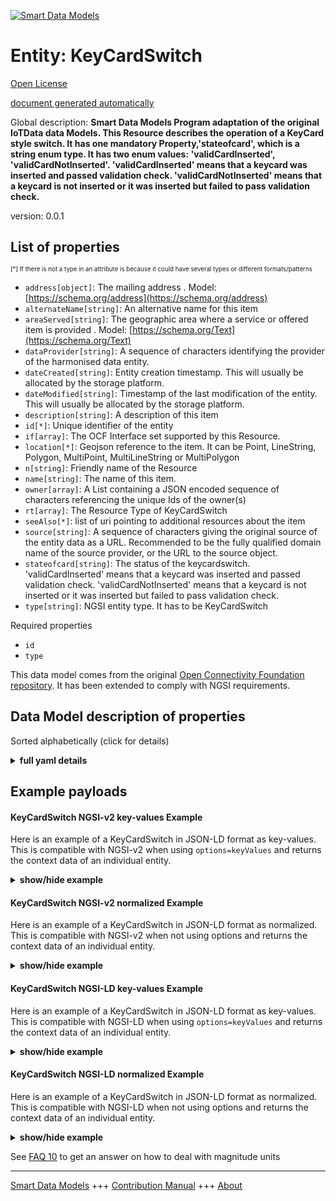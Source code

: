 <!-- 10-Header -->  
[![Smart Data Models](https://smartdatamodels.org/wp-content/uploads/2022/01/SmartDataModels_logo.png "Logo")](https://smartdatamodels.org)  
Entity: KeyCardSwitch  
=====================<!-- /10-Header -->  
<!-- 15-License -->  
[Open License](https://github.com/smart-data-models//dataModel.OCF/blob/master/KeyCardSwitch/LICENSE.md)  
[document generated automatically](https://docs.google.com/presentation/d/e/2PACX-1vTs-Ng5dIAwkg91oTTUdt8ua7woBXhPnwavZ0FxgR8BsAI_Ek3C5q97Nd94HS8KhP-r_quD4H0fgyt3/pub?start=false&loop=false&delayms=3000#slide=id.gb715ace035_0_60)  
<!-- /15-License -->  
<!-- 20-Description -->  
Global description: **Smart Data Models Program adaptation of the original IoTData data Models. This Resource describes the operation of a KeyCard style switch. It has one mandatory Property,'stateofcard', which is a string enum type. It has two enum values: 'validCardInserted', 'validCardNotInserted'. 'validCardInserted' means that a keycard was inserted and passed validation check. 'validCardNotInserted' means that a keycard is not inserted or it was inserted but failed to pass validation check.**  
version: 0.0.1  
<!-- /20-Description -->  
<!-- 30-PropertiesList -->  

## List of properties  

<sup><sub>[*] If there is not a type in an attribute is because it could have several types or different formats/patterns</sub></sup>  
- `address[object]`: The mailing address  . Model: [https://schema.org/address](https://schema.org/address)- `alternateName[string]`: An alternative name for this item  - `areaServed[string]`: The geographic area where a service or offered item is provided  . Model: [https://schema.org/Text](https://schema.org/Text)- `dataProvider[string]`: A sequence of characters identifying the provider of the harmonised data entity.  - `dateCreated[string]`: Entity creation timestamp. This will usually be allocated by the storage platform.  - `dateModified[string]`: Timestamp of the last modification of the entity. This will usually be allocated by the storage platform.  - `description[string]`: A description of this item  - `id[*]`: Unique identifier of the entity  - `if[array]`: The OCF Interface set supported by this Resource.  - `location[*]`: Geojson reference to the item. It can be Point, LineString, Polygon, MultiPoint, MultiLineString or MultiPolygon  - `n[string]`: Friendly name of the Resource  - `name[string]`: The name of this item.  - `owner[array]`: A List containing a JSON encoded sequence of characters referencing the unique Ids of the owner(s)  - `rt[array]`: The Resource Type of KeyCardSwitch  - `seeAlso[*]`: list of uri pointing to additional resources about the item  - `source[string]`: A sequence of characters giving the original source of the entity data as a URL. Recommended to be the fully qualified domain name of the source provider, or the URL to the source object.  - `stateofcard[string]`: The status of the keycardswitch. 'validCardInserted' means that a keycard was inserted and passed validation check. 'validCardNotInserted' means that a keycard is not inserted or it was inserted but failed to pass validation check.  - `type[string]`: NGSI entity type. It has to be KeyCardSwitch  <!-- /30-PropertiesList -->  
<!-- 35-RequiredProperties -->  
Required properties  
- `id`  - `type`  <!-- /35-RequiredProperties -->  
<!-- 40-RequiredProperties -->  
This data model comes from the original [Open Connectivity Foundation repository](https://github.com/openconnectivityfoundation/IoTDataModels). It has been extended to comply with NGSI requirements.  
<!-- /40-RequiredProperties -->  
<!-- 50-DataModelHeader -->  
## Data Model description of properties  
Sorted alphabetically (click for details)  
<!-- /50-DataModelHeader -->  
<!-- 60-ModelYaml -->  
<details><summary><strong>full yaml details</strong></summary>    
```yaml  
KeyCardSwitch:    
  description: 'Smart Data Models Program adaptation of the original IoTData data Models. This Resource describes the operation of a KeyCard style switch. It has one mandatory Property,''stateofcard'', which is a string enum type. It has two enum values: ''validCardInserted'', ''validCardNotInserted''. ''validCardInserted'' means that a keycard was inserted and passed validation check. ''validCardNotInserted'' means that a keycard is not inserted or it was inserted but failed to pass validation check.'    
  properties:    
    address:    
      description: 'The mailing address'    
      properties:    
        addressCountry:    
          description: 'Property. The country. For example, Spain. Model:''https://schema.org/addressCountry'''    
          type: string    
        addressLocality:    
          description: 'Property. The locality in which the street address is, and which is in the region. Model:''https://schema.org/addressLocality'''    
          type: string    
        addressRegion:    
          description: 'Property. The region in which the locality is, and which is in the country. Model:''https://schema.org/addressRegion'''    
          type: string    
        postOfficeBoxNumber:    
          description: 'Property. The post office box number for PO box addresses. For example, 03578. Model:''https://schema.org/postOfficeBoxNumber'''    
          type: string    
        postalCode:    
          description: 'Property. The postal code. For example, 24004. Model:''https://schema.org/https://schema.org/postalCode'''    
          type: string    
        streetAddress:    
          description: 'Property. The street address. Model:''https://schema.org/streetAddress'''    
          type: string    
      type: object    
      x-ngsi:    
        model: https://schema.org/address    
        type: Property    
    alternateName:    
      description: 'An alternative name for this item'    
      type: string    
      x-ngsi:    
        type: Property    
    areaServed:    
      description: 'The geographic area where a service or offered item is provided'    
      type: string    
      x-ngsi:    
        model: https://schema.org/Text    
        type: Property    
    dataProvider:    
      description: 'A sequence of characters identifying the provider of the harmonised data entity.'    
      type: string    
      x-ngsi:    
        type: Property    
    dateCreated:    
      description: 'Entity creation timestamp. This will usually be allocated by the storage platform.'    
      format: date-time    
      type: string    
      x-ngsi:    
        type: Property    
    dateModified:    
      description: 'Timestamp of the last modification of the entity. This will usually be allocated by the storage platform.'    
      format: date-time    
      type: string    
      x-ngsi:    
        type: Property    
    description:    
      description: 'A description of this item'    
      type: string    
      x-ngsi:    
        type: Property    
    id:    
      anyOf: &keycardswitch_-_properties_-_owner_-_items_-_anyof    
        - description: 'Property. Identifier format of any NGSI entity'    
          maxLength: 256    
          minLength: 1    
          pattern: ^[\w\-\.\{\}\$\+\*\[\]`|~^@!,:\\]+$    
          type: string    
        - description: 'Property. Identifier format of any NGSI entity'    
          format: uri    
          type: string    
      description: 'Unique identifier of the entity'    
      x-ngsi:    
        type: Property    
    if:    
      description: 'The OCF Interface set supported by this Resource.'    
      items:    
        enum:    
          - oic.if.s    
          - oic.if.baseline    
        type: string    
      minItems: 2    
      readOnly: true    
      type: array    
      uniqueItems: true    
      x-ngsi:    
        type: Property    
    location:    
      description: 'Geojson reference to the item. It can be Point, LineString, Polygon, MultiPoint, MultiLineString or MultiPolygon'    
      oneOf:    
        - description: 'Geoproperty. Geojson reference to the item. Point'    
          properties:    
            bbox:    
              items:    
                type: number    
              minItems: 4    
              type: array    
            coordinates:    
              items:    
                type: number    
              minItems: 2    
              type: array    
            type:    
              enum:    
                - Point    
              type: string    
          required:    
            - type    
            - coordinates    
          title: 'GeoJSON Point'    
          type: object    
        - description: 'Geoproperty. Geojson reference to the item. LineString'    
          properties:    
            bbox:    
              items:    
                type: number    
              minItems: 4    
              type: array    
            coordinates:    
              items:    
                items:    
                  type: number    
                minItems: 2    
                type: array    
              minItems: 2    
              type: array    
            type:    
              enum:    
                - LineString    
              type: string    
          required:    
            - type    
            - coordinates    
          title: 'GeoJSON LineString'    
          type: object    
        - description: 'Geoproperty. Geojson reference to the item. Polygon'    
          properties:    
            bbox:    
              items:    
                type: number    
              minItems: 4    
              type: array    
            coordinates:    
              items:    
                items:    
                  items:    
                    type: number    
                  minItems: 2    
                  type: array    
                minItems: 4    
                type: array    
              type: array    
            type:    
              enum:    
                - Polygon    
              type: string    
          required:    
            - type    
            - coordinates    
          title: 'GeoJSON Polygon'    
          type: object    
        - description: 'Geoproperty. Geojson reference to the item. MultiPoint'    
          properties:    
            bbox:    
              items:    
                type: number    
              minItems: 4    
              type: array    
            coordinates:    
              items:    
                items:    
                  type: number    
                minItems: 2    
                type: array    
              type: array    
            type:    
              enum:    
                - MultiPoint    
              type: string    
          required:    
            - type    
            - coordinates    
          title: 'GeoJSON MultiPoint'    
          type: object    
        - description: 'Geoproperty. Geojson reference to the item. MultiLineString'    
          properties:    
            bbox:    
              items:    
                type: number    
              minItems: 4    
              type: array    
            coordinates:    
              items:    
                items:    
                  items:    
                    type: number    
                  minItems: 2    
                  type: array    
                minItems: 2    
                type: array    
              type: array    
            type:    
              enum:    
                - MultiLineString    
              type: string    
          required:    
            - type    
            - coordinates    
          title: 'GeoJSON MultiLineString'    
          type: object    
        - description: 'Geoproperty. Geojson reference to the item. MultiLineString'    
          properties:    
            bbox:    
              items:    
                type: number    
              minItems: 4    
              type: array    
            coordinates:    
              items:    
                items:    
                  items:    
                    items:    
                      type: number    
                    minItems: 2    
                    type: array    
                  minItems: 4    
                  type: array    
                type: array    
              type: array    
            type:    
              enum:    
                - MultiPolygon    
              type: string    
          required:    
            - type    
            - coordinates    
          title: 'GeoJSON MultiPolygon'    
          type: object    
      x-ngsi:    
        type: Geoproperty    
    n:    
      description: 'Friendly name of the Resource'    
      maxLength: 64    
      readOnly: true    
      type: string    
      x-ngsi:    
        type: Property    
    name:    
      description: 'The name of this item.'    
      type: string    
      x-ngsi:    
        type: Property    
    owner:    
      description: 'A List containing a JSON encoded sequence of characters referencing the unique Ids of the owner(s)'    
      items:    
        anyOf: *keycardswitch_-_properties_-_owner_-_items_-_anyof    
        description: 'Property. Unique identifier of the entity'    
      type: array    
      x-ngsi:    
        type: Property    
    rt:    
      description: 'The Resource Type of KeyCardSwitch'    
      items:    
        enum:    
          - oic.r.keycardswitch    
        maxLength: 64    
        type: string    
      minItems: 1    
      readOnly: true    
      type: array    
      uniqueItems: true    
      x-ngsi:    
        type: Property    
    seeAlso:    
      description: 'list of uri pointing to additional resources about the item'    
      oneOf:    
        - items:    
            format: uri    
            type: string    
          minItems: 1    
          type: array    
        - format: uri    
          type: string    
      x-ngsi:    
        type: Property    
    source:    
      description: 'A sequence of characters giving the original source of the entity data as a URL. Recommended to be the fully qualified domain name of the source provider, or the URL to the source object.'    
      type: string    
      x-ngsi:    
        type: Property    
    stateofcard:    
      description: 'The status of the keycardswitch. ''validCardInserted'' means that a keycard was inserted and passed validation check. ''validCardNotInserted'' means that a keycard is not inserted or it was inserted but failed to pass validation check.'    
      enum:    
        - validCardInserted    
        - validCardNotInserted    
      readOnly: true    
      type: string    
      x-ngsi:    
        type: Property    
    type:    
      description: 'NGSI entity type. It has to be KeyCardSwitch'    
      enum:    
        - KeyCardSwitch    
      type: string    
      x-ngsi:    
        type: Property    
  required:    
    - id    
    - type    
  type: object    
  x-derived-from: https://github.com/OpenInterConnect/IoTDataModels/blob/master/KeyCardSwitchResURI.swagger.json    
  x-disclaimer: 'Redistribution and use in source and binary forms, with or without modification, are permitted  provided that the license conditions are met. Copyleft (c) 2021 Contributors to Smart Data Models Program'    
  x-license-url: https://github.com/smart-data-models/dataModel.OCF/blob/master/KeyCardSwitch/LICENSE.md    
  x-model-schema: https://smart-data-models.github.io/dataModel.IoTDataModels/KeyCardSwitch/schema.json    
  x-model-tags: OCF    
  x-version: 0.0.1    
```  
</details>    
<!-- /60-ModelYaml -->  
<!-- 70-MiddleNotes -->  
<!-- /70-MiddleNotes -->  
<!-- 80-Examples -->  
## Example payloads    
#### KeyCardSwitch NGSI-v2 key-values Example    
Here is an example of a KeyCardSwitch in JSON-LD format as key-values. This is compatible with NGSI-v2 when  using `options=keyValues` and returns the context data of an individual entity.  
<details><summary><strong>show/hide example</strong></summary>    
```json  
{  
  "id": "urn:ngsi-ld:KeyCardSwitch:id:GZOF:35641475",  
  "dateCreated": "1979-06-19T15:05:24Z",  
  "dateModified": "1999-08-17T22:39:05Z",  
  "source": "Star total weight would. Yeah general down government.",  
  "name": "Ago three pattern sport remember skin walk pressure. Rule specific agree why oil morning exactly. Around think couple particular long long agency.",  
  "alternateName": "Tree mission after strategy window coach. Loss shake newspaper myself sure now project movie. Senior like glass sister success toward discover.",  
  "description": "Decision risk citizen in must. Know not change result wish none your.",  
  "dataProvider": "Writer standard skin notice. Institution man relationship material someone skill.",  
  "owner": [  
    "urn:ngsi-ld:KeyCardSwitch:items:YDJZ:93348834",  
    "urn:ngsi-ld:KeyCardSwitch:items:SKQE:26700583"  
  ],  
  "seeAlso": [  
    "urn:ngsi-ld:KeyCardSwitch:items:ICWM:26074718",  
    "urn:ngsi-ld:KeyCardSwitch:items:QCPV:59780183"  
  ],  
  "location": {  
    "type": "Point",  
    "coordinates": [  
      14.563401,  
      -16.208054  
    ]  
  },  
  "address": {  
    "streetAddress": "Number wall perhaps let whom throughout bring pattern.",  
    "addressLocality": "Pass cell building. Hair senior college receive option south. Step recent local list feel.",  
    "addressRegion": "Agency real man forward house heart wind democratic. Citizen affect choose bit help theory. And machine culture short piece thousand.",  
    "addressCountry": "Again goal push fund compare item do. Street through evening vote single join she wonder.",  
    "postalCode": "Establish record successful whatever since less probably. Pull member form strategy.",  
    "postOfficeBoxNumber": "There quite gas. Sing painting wonder there let boy summer. Staff until skill camera whole could center."  
  },  
  "areaServed": "Front cup leave vote per official race. Else present evening let right these person. Institution peace three current."  
}  
```  
</details>  
#### KeyCardSwitch NGSI-v2 normalized Example    
Here is an example of a KeyCardSwitch in JSON-LD format as normalized. This is compatible with NGSI-v2 when not using options and returns the context data of an individual entity.  
<details><summary><strong>show/hide example</strong></summary>    
```json  
{  
  "id": {  
    "type": "string",  
    "value": "urn:ngsi-ld:KeyCardSwitch:id:GZOF:35641475"  
  },  
  "dateCreated": {  
    "format": "date-time",  
    "type": "string",  
    "value": "1979-06-19T15:05:24Z"  
  },  
  "dateModified": {  
    "format": "date-time",  
    "type": "string",  
    "value": "1999-08-17T22:39:05Z"  
  },  
  "source": {  
    "type": "string",  
    "value": "Star total weight would. Yeah general down government."  
  },  
  "name": {  
    "type": "string",  
    "value": "Ago three pattern sport remember skin walk pressure. Rule specific agree why oil morning exactly. Around think couple particular long long agency."  
  },  
  "alternateName": {  
    "type": "string",  
    "value": "Tree mission after strategy window coach. Loss shake newspaper myself sure now project movie. Senior like glass sister success toward discover."  
  },  
  "description": {  
    "type": "string",  
    "value": "Decision risk citizen in must. Know not change result wish none your."  
  },  
  "dataProvider": {  
    "type": "string",  
    "value": "Writer standard skin notice. Institution man relationship material someone skill."  
  },  
  "owner": {  
    "type": "array",  
    "value": [  
      "urn:ngsi-ld:KeyCardSwitch:items:YDJZ:93348834",  
      "urn:ngsi-ld:KeyCardSwitch:items:SKQE:26700583"  
    ]  
  },  
  "seeAlso": {  
    "type": "array",  
    "value": [  
      "urn:ngsi-ld:KeyCardSwitch:items:ICWM:26074718",  
      "urn:ngsi-ld:KeyCardSwitch:items:QCPV:59780183"  
    ]  
  },  
  "location": {  
    "type": "object",  
    "value": {  
      "type": "Point",  
      "coordinates": [  
        14.563401,  
        -16.208054  
      ]  
    }  
  },  
  "address": {  
    "type": "object",  
    "value": {  
      "streetAddress": "Number wall perhaps let whom throughout bring pattern.",  
      "addressLocality": "Pass cell building. Hair senior college receive option south. Step recent local list feel.",  
      "addressRegion": "Agency real man forward house heart wind democratic. Citizen affect choose bit help theory. And machine culture short piece thousand.",  
      "addressCountry": "Again goal push fund compare item do. Street through evening vote single join she wonder.",  
      "postalCode": "Establish record successful whatever since less probably. Pull member form strategy.",  
      "postOfficeBoxNumber": "There quite gas. Sing painting wonder there let boy summer. Staff until skill camera whole could center."  
    }  
  },  
  "areaServed": {  
    "type": "string",  
    "value": "Front cup leave vote per official race. Else present evening let right these person. Institution peace three current."  
  }  
}  
```  
</details>  
#### KeyCardSwitch NGSI-LD key-values Example    
Here is an example of a KeyCardSwitch in JSON-LD format as key-values. This is compatible with NGSI-LD when  using `options=keyValues` and returns the context data of an individual entity.  
<details><summary><strong>show/hide example</strong></summary>    
```json  
{  
    "id": "urn:ngsi-ld:KeyCardSwitch:id:GZOF:35641475",  
    "dateCreated": "1979-06-19T15:05:24Z",  
    "dateModified": "1999-08-17T22:39:05Z",  
    "source": "Star total weight would. Yeah general down government.",  
    "name": "Ago three pattern sport remember skin walk pressure. Rule specific agree why oil morning exactly. Around think couple particular long long agency.",  
    "alternateName": "Tree mission after strategy window coach. Loss shake newspaper myself sure now project movie. Senior like glass sister success toward discover.",  
    "description": "Decision risk citizen in must. Know not change result wish none your.",  
    "dataProvider": "Writer standard skin notice. Institution man relationship material someone skill.",  
    "owner": [  
        "urn:ngsi-ld:KeyCardSwitch:items:YDJZ:93348834",  
        "urn:ngsi-ld:KeyCardSwitch:items:SKQE:26700583"  
    ],  
    "seeAlso": [  
        "urn:ngsi-ld:KeyCardSwitch:items:ICWM:26074718",  
        "urn:ngsi-ld:KeyCardSwitch:items:QCPV:59780183"  
    ],  
    "location": {  
        "type": "Point",  
        "coordinates": [  
            14.563401,  
            -16.208054  
        ]  
    },  
    "address": {  
        "streetAddress": "Number wall perhaps let whom throughout bring pattern.",  
        "addressLocality": "Pass cell building. Hair senior college receive option south. Step recent local list feel.",  
        "addressRegion": "Agency real man forward house heart wind democratic. Citizen affect choose bit help theory. And machine culture short piece thousand.",  
        "addressCountry": "Again goal push fund compare item do. Street through evening vote single join she wonder.",  
        "postalCode": "Establish record successful whatever since less probably. Pull member form strategy.",  
        "postOfficeBoxNumber": "There quite gas. Sing painting wonder there let boy summer. Staff until skill camera whole could center."  
    },  
    "areaServed": "Front cup leave vote per official race. Else present evening let right these person. Institution peace three current.",  
    "@context": [  
        "https://smartdatamodels.org/context.jsonld",  
        "https://raw.githubusercontent.com/smart-data-models/dataModel.OCF/master/context.jsonld"  
    ]  
}  
```  
</details>  
#### KeyCardSwitch NGSI-LD normalized Example    
Here is an example of a KeyCardSwitch in JSON-LD format as normalized. This is compatible with NGSI-LD when not using options and returns the context data of an individual entity.  
<details><summary><strong>show/hide example</strong></summary>    
```json  
{  
    "id": "urn:ngsi-ld:KeyCardSwitch:id:LEEZ:97554540",  
    "dateCreated": {  
        "type": "Property",  
        "value": {  
            "@type": "DateTime",  
            "@value": "2013-05-18T21:24:36Z"  
        }  
    },  
    "dateModified": {  
        "type": "Property",  
        "value": {  
            "@type": "DateTime",  
            "@value": "2006-07-08T05:04:06Z"  
        }  
    },  
    "source": {  
        "type": "Property",  
        "value": "Stock for lead best add yourself decide everyone. Member pass toward treat. Skin throw remain four."  
    },  
    "name": {  
        "type": "Property",  
        "value": "Lot too town drive. Per fear science buy pull. Notice forward energy necessary."  
    },  
    "alternateName": {  
        "type": "Property",  
        "value": "Fund worry leader return executive I house. World everybody learn day."  
    },  
    "description": {  
        "type": "Property",  
        "value": "Cultural industry worry black well. Because nation project third better. Mention art window owner very."  
    },  
    "dataProvider": {  
        "type": "Property",  
        "value": "Southern public ability feel think. Military fire green guy yes better authority same. Until wind these fly for hand."  
    },  
    "owner": {  
        "type": "Property",  
        "value": [  
            "urn:ngsi-ld:KeyCardSwitch:items:HCSA:07183623",  
            "urn:ngsi-ld:KeyCardSwitch:items:POTQ:78503118"  
        ]  
    },  
    "seeAlso": {  
        "type": "Property",  
        "value": [  
            "urn:ngsi-ld:KeyCardSwitch:items:NNBX:82221089"  
        ]  
    },  
    "location": {  
        "type": "Property",  
        "value": {  
            "type": "Point",  
            "coordinates": [  
                1.61911,  
                -121.561893  
            ]  
        }  
    },  
    "address": {  
        "type": "Property",  
        "value": {  
            "streetAddress": "Bring choice by a hundred ago guess. Pass floor watch attorney individual.",  
            "addressLocality": "Out indeed process difficult let whole necessary. Action could produce without sit talk performance not.",  
            "addressRegion": "Outside hotel question foot international term.",  
            "addressCountry": "Girl only another action throughout. Perhaps table this list. Sign civil red eight. Do fish move during across once.",  
            "postalCode": "Civil ready affect knowledge. Amount six against example go learn.",  
            "postOfficeBoxNumber": "Bank significant similar station leader. Bag country cup military. Police fund simple put."  
        }  
    },  
    "areaServed": {  
        "type": "Property",  
        "value": "Congress newspaper education seat. Spring month skill land production away. I back plant mind bag deal who. Glass fill think expect remain."  
    },  
    "@context": [  
        "https://smartdatamodels.org/context.jsonld",  
        "https://raw.githubusercontent.com/smart-data-models/dataModel.OCF/master/context.jsonld"  
    ]  
}  
```  
</details><!-- /80-Examples -->  
<!-- 90-FooterNotes -->  
<!-- /90-FooterNotes -->  
<!-- 95-Units -->  
See [FAQ 10](https://smartdatamodels.org/index.php/faqs/) to get an answer on how to deal with magnitude units  
<!-- /95-Units -->  
<!-- 97-LastFooter -->  
---  
[Smart Data Models](https://smartdatamodels.org) +++ [Contribution Manual](https://bit.ly/contribution_manual) +++ [About](https://bit.ly/Introduction_SDM)<!-- /97-LastFooter -->  
